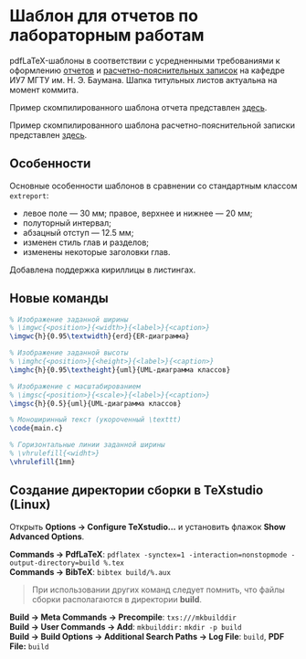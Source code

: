 # Шаблон для отчетов по лабораторным работам

pdfLaTeX-шаблоны в соответствии с усредненными требованиями к оформлению [отчетов](report/) и [расчетно-пояснительных записок](paper/) на кафедре ИУ7 МГТУ им. Н. Э. Баумана. Шапка титульных листов актуальна на момент коммита.

Пример скомпилированного шаблона отчета представлен [здесь](report/build/report.pdf).

Пример скомпилированного шаблона расчетно-пояснительной записки представлен [здесь](paper/build/note.pdf).

## Особенности

Основные особенности шаблонов в сравнении со стандартным классом `extreport`:
* левое поле — 30 мм; правое, верхнее и нижнее — 20 мм;
* полуторный интервал;
* абзацный отступ — 12.5 мм;
* изменен стиль глав и разделов;
* изменены некоторые заголовки глав.

Добавлена поддержка кириллицы в листингах.

## Новые команды

```latex
% Изображение заданной ширины
% \imgwc{<position>}{<width>}{<label>}{<caption>}
\imgwc{h}{0.95\textwidth}{erd}{ER-диаграмма}

% Изображение заданной высоты
% \imghc{<position>}{<height>}{<label>}{<caption>}
\imghc{h}{0.95\textheight}{uml}{UML-диаграмма классов}

% Изображение с масштабированием
% \imgsc{<position>}{<scale>}{<label>}{<caption>}
\imgsc{h}{0.5}{uml}{UML-диаграмма классов}

% Моноширинный текст (укороченный \texttt)
\code{main.c}

% Горизонтальные линии заданной ширины
% \vhrulefill{<widht>}
\vhrulefill{1mm}
```

## Создание директории сборки в TeXstudio (Linux)

Открыть **Options -> Configure TeXstudio...** и установить флажок **Show Advanced Options**.  

**Commands -> PdfLaTeX**: `pdflatex -synctex=1 -interaction=nonstopmode -output-directory=build %.tex`  
**Commands -> BibTeX**: `bibtex build/%.aux`  

> При использовании других команд следует помнить, что файлы сборки располагаются в директории **build**.

**Build -> Meta Commands -> Precompile**: `txs:///mkbuilddir`  
**Build -> User Commands -> Add**: `mkbuilddir:` `mkdir -p build`  
**Build -> Build Options -> Additional Search Paths -> Log File**: `build`, **PDF File:** `build`

